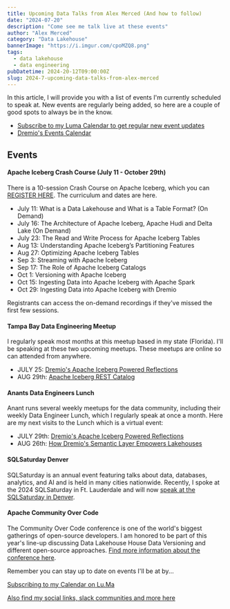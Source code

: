 ```yaml
---
title: Upcoming Data Talks from Alex Merced (And how to follow)
date: "2024-07-20"
description: "Come see me talk live at these events"
author: "Alex Merced"
category: "Data Lakehouse"
bannerImage: "https://i.imgur.com/cpoMZQ8.png"
tags:
  - data lakehouse
  - data engineering
pubDatetime: 2024-20-12T09:00:00Z
slug: 2024-7-upcoming-data-talks-from-alex-merced
---
```


In this article, I will provide you with a list of events I'm currently scheduled to speak at. New events are regularly being added, so here are a couple of good spots to always be in the know.

- [Subscribe to my Luma Calendar to get regular new event updates](https://lu.ma/Techeventswithalex)
- [Dremio's Events Calendar](https://www.dremio.com/events)

## Events

#### Apache Iceberg Crash Course (July 11 - October 29th)

There is a 10-session Crash Course on Apache Iceberg, which you can [REGISTER HERE](https://bit.ly/am-2024-iceberg-live-crash-course-1). The curriculum and dates are here.

- July 11: What is a Data Lakehouse and What is a Table Format? (On Demand)
- July 16: The Architecture of Apache Iceberg, Apache Hudi and Delta Lake (On Demand)
- July 23: The Read and Write Process for Apache Iceberg Tables
- Aug 13: Understanding Apache Iceberg’s Partitioning Features
- Aug 27: Optimizing Apache Iceberg Tables
- Sep 3: Streaming with Apache Iceberg
- Sep 17: The Role of Apache Iceberg Catalogs
- Oct 1: Versioning with Apache Iceberg
- Oct 15: Ingesting Data into Apache Iceberg with Apache Spark
- Oct 29: Ingesting Data into Apache Iceberg with Dremio

Registrants can access the on-demand recordings if they've missed the first few sessions.

#### Tampa Bay Data Engineering Meetup

I regularly speak most months at this meetup based in my state (Florida). I'll be speaking at these two upcoming meetups. These meetups are online so can attended from anywhere.

- JULY 25: [Dremio's Apache Iceberg Powered Reflections](https://www.meetup.com/tampa-bay-data-engineering-group/events/301599901/)
- AUG 29th: [Apache Iceberg REST Catalog](https://www.meetup.com/tampa-bay-data-engineering-group/events/301600144/) 

#### Anants Data Engineers Lunch

Anant runs several weekly meetups for the data community, including their weekly Data Engineer Lunch, which I regularly speak at once a month. Here are my next visits to the Lunch which is a virtual event:

- JULY 29th: [Dremio's Apache Iceberg Powered Reflections](https://www.meetup.com/data-wranglers-dc/events/301715974/)
- AUG 26th: [How Dremio's Semantic Layer Empowers Lakehouses](https://www.meetup.com/data-wranglers-dc/events/301715917/)

#### SQLSaturday Denver

SQLSaturday is an annual event featuring talks about data, databases, analytics, and AI and is held in many cities nationwide. Recently, I spoke at the 2024 SQLSaturday in Ft. Lauderdale and will now [speak at the SQLSaturday in Denver](https://sqlsaturday.com/2024-08-17-sqlsaturday1090/).

#### Apache Community Over Code

The Community Over Code conference is one of the world's biggest gatherings of open-source developers. I am honored to be part of this year's line-up discussing Data Lakehouse House Data Versioning and different open-source approaches. [Find more information about the conference here](https://communityovercode.org/).

Remember you can stay up to date on events I'll be at by...

[Subscribing to my Calendar on Lu.Ma](https://lu.ma/Techeventswithalex)

[Also find my social links, slack communities and more here](https://bio.alexmerced.com/data)